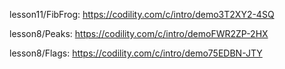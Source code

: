 lesson11/FibFrog: https://codility.com/c/intro/demo3T2XY2-4SQ 

lesson8/Peaks: https://codility.com/c/intro/demoFWR2ZP-2HX

lesson8/Flags: https://codility.com/c/intro/demo75EDBN-JTY
